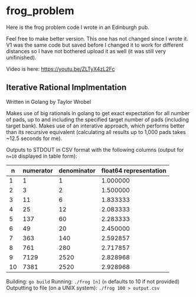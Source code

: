 # frog_problem
Here is the frog problem code I wrote in an Edinburgh pub.

Feel free to make better version. This one has not changed since I wrote it. V1
was the same code but saved before I changed it to work for different distances
so I have not bothered upload it as well (it was still very unifinished).

Video is here: https://youtu.be/ZLTyX4zL2Fc

## Iterative Rational Implmentation

Written in Golang by Taylor Wrobel

Makes use of big rationals in golang to get exact expectation for all number of
pads, up to and including the specified target number of pads (including target
bank).  Makes use of an interative approach, which performs better than its
recursive equivalent (calculating all results up to 1,000 pads takes ~12.5
seconds for me).

Outputs to STDOUT in CSV format with the following columns (output for `n=10`
displayed in table form):

n  | numerator | denominator | float64 representation
-- | --------- | ----------- | ----------------------
 1 |         1 |           1 |               1.000000
 2 |         3 |           2 |               1.500000
 3 |        11 |           6 |               1.833333
 4 |        25 |          12 |               2.083333
 5 |       137 |          60 |               2.283333
 6 |        49 |          20 |               2.450000
 7 |       363 |         140 |               2.592857
 8 |       761 |         280 |               2.717857
 9 |      7129 |        2520 |               2.828968
10 |      7381 |        2520 |               2.928968


Building: `go build`
Running: `./frog [n]` (`n` defaults to 10 if not provided)
Outputting to file (on a UNIX system): `./frog 100 > output.csv`